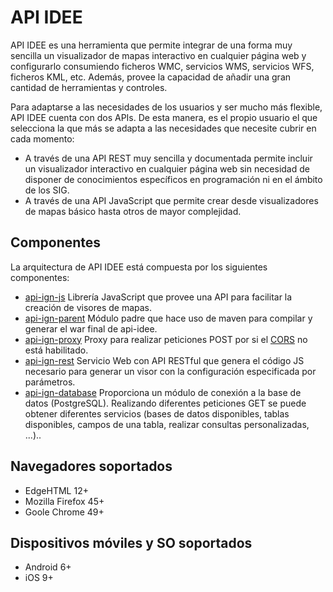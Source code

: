 # API IDEE

API IDEE es una herramienta que permite integrar de una forma muy sencilla un visualizador de mapas interactivo en cualquier página web y configurarlo consumiendo ficheros WMC, servicios WMS, servicios WFS, ficheros KML, etc. Además, provee la capacidad de añadir una gran cantidad de herramientas y controles.

Para adaptarse a las necesidades de los usuarios y ser mucho más flexible, API IDEE cuenta con dos APIs. De esta manera, es el propio usuario el que selecciona la que más se adapta a las necesidades que necesite cubrir en cada momento:

 - A través de una API REST muy sencilla y documentada permite incluir un visualizador interactivo en cualquier página web sin necesidad de disponer de conocimientos específicos en programación ni en el ámbito de los SIG.
 - A través de una API JavaScript que permite crear desde visualizadores de mapas básico hasta otros de mayor complejidad.

## Componentes

La arquitectura de API IDEE está compuesta por los siguientes componentes:

- [api-ign-js](https://github.com/IGN-CNIG/API-IDEE/tree/master/api-ign-js) Librería JavaScript que provee una API para facilitar la creación de visores de mapas.
- [api-ign-parent](https://github.com/IGN-CNIG/API-IDEE/tree/master/api-ign-parent) Módulo padre que hace uso de maven para compilar y generar el war final de api-idee.
- [api-ign-proxy](https://github.com/IGN-CNIG/API-IDEE/tree/master/api-ign-proxy) Proxy para realizar peticiones POST por si el [CORS](https://developer.mozilla.org/en-US/docs/Web/HTTP/Access_control_CORS) no está habilitado.
- [api-ign-rest](https://github.com/IGN-CNIG/API-IDEE/tree/master/api-ign-rest) Servicio Web con API RESTful que genera el código JS necesario para generar un visor con la configuración especificada por parámetros.
- [api-ign-database](https://github.com/IGN-CNIG/API-IDEE/tree/master/api-ign-database) Proporciona un módulo de conexión a la base de datos (PostgreSQL). Realizando diferentes peticiones GET se puede obtener diferentes servicios (bases de datos disponibles, tablas disponibles, campos de una tabla, realizar consultas personalizadas, ...)..


## Navegadores soportados

- EdgeHTML 12+
- Mozilla Firefox 45+
- Goole Chrome 49+

## Dispositivos móviles y SO soportados

- Android 6+
- iOS 9+
